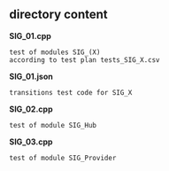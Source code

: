 ## directory content

**SIG_01.cpp**
```
test of modules SIG_(X)
according to test plan tests_SIG_X.csv
```

**SIG_01.json**
```
transitions test code for SIG_X
```

**SIG_02.cpp**
```
test of module SIG_Hub
```

**SIG_03.cpp**
```
test of module SIG_Provider
```
